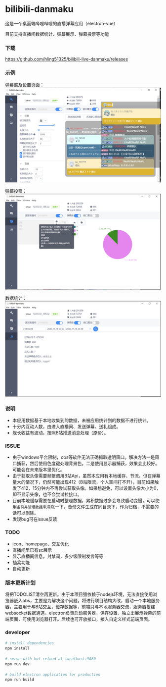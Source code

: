 # bilibili-danmaku

这是一个桌面端哔哩哔哩的直播弹幕应用（electron-vue）

目前支持直播间数据统计、弹幕展示、弹幕投票等功能

### 下载
https://github.com/hling51325/bilibili-live-danmaku/releases

### 示例
弹幕窗及设置页面：
![introB](https://raw.githubusercontent.com/hling51325/hling51325.github.io/master/static/img/bili-danmaku-introB.png)

弹幕投票：
![introA](https://raw.githubusercontent.com/hling51325/hling51325.github.io/master/static/img/bili-danmaku-introA.png)

数据统计：
![introC](https://raw.githubusercontent.com/hling51325/hling51325.github.io/master/static/img/bili-danmaku-introC.png)

### 说明
- 本应用数据基于本地收集到的数据，未被应用统计到的数据不进行统计。
- 十分内互动人数，由进入直播间、发送弹幕、送礼组成。
- 舰长收益有波动，按照B站推送消息处理（原价）。

### ISSUE
- 由于windows平台限制，obs等软件无法正确抓取透明窗口。解决方法一是窗口捕获，然后使用色度键处理背景色。二是使用显示器捕获，效果会比较好。可能会在未来版本里优化。
- 由于获取头像需要频繁调用B站Api，虽然本应用有本地缓存、节流，但在弹幕量大的情况下，仍然可能出现412（B站限流，个人空间打不开），目前如果触发了412，15分钟内不再尝试获取头像。如果想避免，可以设置头像大小为0，即不显示头像，也不会尝试拉接口。
- 目前本地缓存需要在启动时整理数据，累积数据过多会导致启动变慢，可以使用`备份并清理数据库`清除一下，备份文件生成在同目录下，作为归档，不需要的话可以删除。
- 发现bug可在issue反馈

### TODO
- icon、homepage、交互优化
- 直播间里已有sc展示
- 显示直播间信息，封禁词，多少级限制发言等等
- 抽奖功能
- 自动更新

### 版本更新计划
将把TODOLIST清空再更新。由于本项目强依赖于nodejs环境，无法直接使用浏览器嵌入obs，主要是为解决这个问题。将进行项目结构大改，启动一个本地服务器，主要用于与B站交互，缓存数据等，前端只与本地服务器交流，服务器搭建websocket数据通道。electron负责启动服务器，保存设置，独立出展示弹幕的前端页面，可使用浏览器打开。后续也可开放接口，接入自定义样式前端页面。

### developer

``` bash
# install dependencies
npm install

# serve with hot reload at localhost:9080
npm run dev

# build electron application for production
npm run build
```
